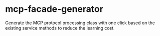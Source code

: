 # mcp-facade-generator
Generate the MCP protocol processing class with one click based on the existing service methods to reduce the learning cost.
